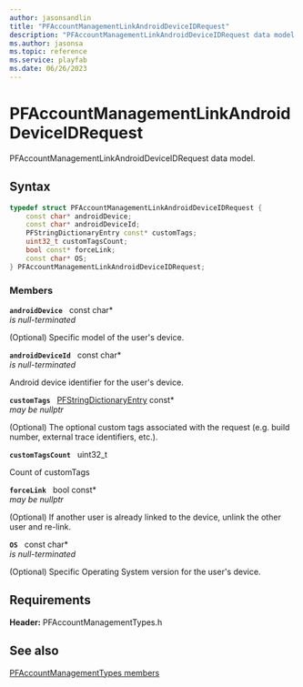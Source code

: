 ```yaml
---
author: jasonsandlin
title: "PFAccountManagementLinkAndroidDeviceIDRequest"
description: "PFAccountManagementLinkAndroidDeviceIDRequest data model."
ms.author: jasonsa
ms.topic: reference
ms.service: playfab
ms.date: 06/26/2023
---
```


# PFAccountManagementLinkAndroidDeviceIDRequest  

PFAccountManagementLinkAndroidDeviceIDRequest data model.  

## Syntax  
  
```cpp
typedef struct PFAccountManagementLinkAndroidDeviceIDRequest {  
    const char* androidDevice;  
    const char* androidDeviceId;  
    PFStringDictionaryEntry const* customTags;  
    uint32_t customTagsCount;  
    bool const* forceLink;  
    const char* OS;  
} PFAccountManagementLinkAndroidDeviceIDRequest;  
```
  
### Members  
  
**`androidDevice`** &nbsp; const char*  
*is null-terminated*  
  
(Optional) Specific model of the user's device.
  
**`androidDeviceId`** &nbsp; const char*  
*is null-terminated*  
  
Android device identifier for the user's device.
  
**`customTags`** &nbsp; [PFStringDictionaryEntry](../../pftypes/structs/pfstringdictionaryentry.md) const*  
*may be nullptr*  
  
(Optional) The optional custom tags associated with the request (e.g. build number, external trace identifiers, etc.).
  
**`customTagsCount`** &nbsp; uint32_t  
  
Count of customTags
  
**`forceLink`** &nbsp; bool const*  
*may be nullptr*  
  
(Optional) If another user is already linked to the device, unlink the other user and re-link.
  
**`OS`** &nbsp; const char*  
*is null-terminated*  
  
(Optional) Specific Operating System version for the user's device.
  
  
## Requirements  
  
**Header:** PFAccountManagementTypes.h
  
## See also  
[PFAccountManagementTypes members](../pfaccountmanagementtypes_members.md)  

  
  
